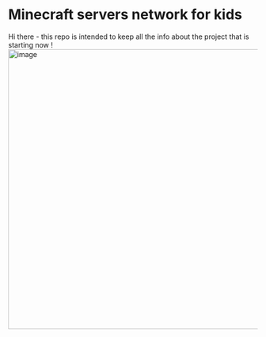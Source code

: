 # Minecraft servers network for kids
Hi there - this repo is intended to keep all the info about the project that is starting now !
<img width="674" height="565" alt="image" src="https://github.com/user-attachments/assets/c881abd4-85f8-44c8-908f-a813a8d4b238" />

